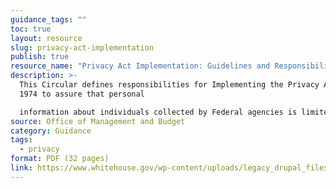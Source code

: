 ```yaml
---
guidance_tags: ""
toc: true
layout: resource
slug: privacy-act-implementation
publish: true
resource_name: "Privacy Act Implementation: Guidelines and Responsibilities"
description: >-
  This Circular defines responsibilities for Implementing the Privacy Act of
  1974 to assure that personal

  information about individuals collected by Federal agencies is limited to that which is legally authorized and necessary and is maintained in a manner which precludes unwarranted intrusions upon individual privacy. Dated July 9, 1975.
source: Office of Management and Budget
category: Guidance
tags:
  - privacy
format: PDF (32 pages)
link: https://www.whitehouse.gov/wp-content/uploads/legacy_drupal_files/omb/assets/OMB/inforeg/implementation_guidelines.pdf
---
```

